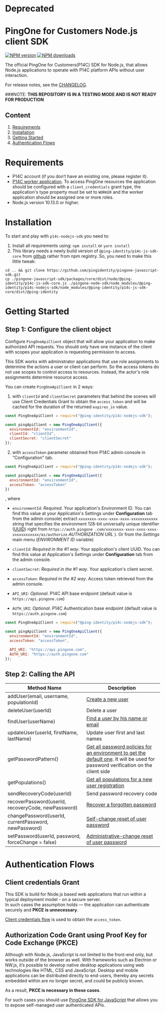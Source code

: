 # Deprecated

# PingOne for Customers Node.js client SDK

[![NPM version](https://img.shields.io/npm/v/@ping-identity/p14c-node-sdk.svg)](https://www.npmjs.com/package/@ping-identity/p14c-node-sdk)
[![NPM downloads](https://img.shields.io/npm/dm/@ping-identity/p14c-node-sdk.svg)](https://www.npmjs.com/package/@ping-identity/p14c-node-sdk)

The official PingOne for Customers(P14C) SDK for Node.js, that allows Node.js applications to operate with P14C platform APIs without user interaction. 

For release notes, see the [CHANGELOG](CHANGELOG.md).

###NOTE: 
**THIS REPOSITORY IS IN A TESTING MODE AND IS NOT READY FOR PRODUCTION**

## Content
 1. [Requirements](#requirements)
 1. [Installation](#installation)
 1. [Getting Started](#getting-started)
 1. [Authentication Flows](#authentication-flows)
 
# Requirements

- P14C account (if you don’t have an existing one, please register it).
- [P14C worker application](https://apidocs.pingidentity.com/pingone/platform/v1/api/#getting-started).
To access PingOne resources the application should be configured with a `client_credentials` grant type, the application's type property must be set to `WORKER` and the worker application should be assigned one or more roles. 
- Node.js version 10.13.0 or higher.

# Installation

To start and play with `p14c-nodejs-sdk` you need to:
 1. Install all requirements using: `npm install` or `yarn install`
 2. This library needs a newly build version of `@ping-identity/p14c-js-sdk-core` from [github](https://github.com/pingidentity/pingone-javascript-sdk/tree/master/packages/core/dist/node/%40ping-identity) rather from npm registry.
So, you need to make this little tweak:
```shell script
cd .. && git clone https://github.com/pingidentity/pingone-javascript-sdk.git
cp ./pingone-javascript-sdk/packages/core/dist/node/@ping-identity/p14c-js-sdk-core.js ./pingone-node-sdk/node_modules/@ping-identity/p14c-nodejs-sdk/node_modules/@ping-identity/p14c-js-sdk-core/dist/@ping-identity
```
# Getting Started

## Step 1: Configure the client object

Configure `PingOneApiClient` object that will allow your application to make authorized API requests.
You should only have one instance of the client with scopes your application is requesting permission to access.

This SDK works with administrator applications that use role assignments to determine the actions a user or client can perform.
So the access tokens do not use scopes to control access to resources. Instead, the actor's role assignments determine resource access.

You can create `PingOneApiClient` in 2 ways:
1. with `clientId` and `clientSecret` parameters that behind the scenes will use Client Credentials Grant to obtain the `access_token` and will be cached for the duration of the returned `expires_in` value.
```javascript
const PingOneApiClient = require("@ping-identity/p14c-nodejs-sdk");

const pingApiClient = new PingOneApiClient({
  environmentId: "environmentId",
  clientId: "clientId",
  clientSecret: "clientSecret"
});
```
2. with `accessToken` parameter obtained from P14C admin console in "Configuration" tab. 
```javascript
const PingOneApiClient = require("@ping-identity/p14c-nodejs-sdk");

const pingApiClient = new PingOneApiClient({
  environmentId: "environmentId",  
  accessToken: "accessToken"
})
```

, where
- `environmentId`: _Required_. Your application's Environment ID. You can find this value at your Application's Settings under
  **Configuration** tab from the admin console( extract `xxxxxxxx-xxxx-xxxx-xxxx-xxxxxxxxxxxx` string that specifies the environment 128-bit universally unique identifier ([UUID](https://tools.ietf.org/html/rfc4122)) right from `https://auth.pingone .com/xxxxxxxx-xxxx-xxxx-xxxx-xxxxxxxxxxxx/as/authorize`
  _AUTHORIZATION URL_ ). Or from the _Settings_ main menu (_ENVIRONMENT ID_ variable)

- `clientId`: _Required in the #1 way_. Your application's client UUID. You can find this value at Application's Settings under **Configuration** tab from the admin console.

- `clientSecret`: _Required in the #1 way_. Your application's client secret.

- `accessToken`: _Required in the #2 way_. Access token retrieved from the admin console.

- `API_URI`:  _Optional_. P14C API base endpoint (default value is `https://api.pingone.com`)

- `AUTH_URI`:  _Optional_. P14C Authentication base endpoint (default value is `https://auth.pingone.com`)


```javascript
const PingOneApiClient = require("@ping-identity/p14c-nodejs-sdk");

const pingApiClient = new PingOneApiClient({
  environmentId: "environmentId",
  accessToken: "accessToken",

  API_URI: "https://api.pingone.com",
  AUTH_URI: "https://auth.pingone.com"
});
```


## Step 2: Calling the API

| Method Name                                          | Description                                                                                                                                                                                                                                 |
| ---------------------------------------------------- | ------------------------------------------------------------------------------------------------------------------------------------------------------------------------------------------------------------------------------------------- |
| addUser(email, username, populationId)               | [Create a new user](https://apidocs.pingidentity.com/pingone/platform/v1/api/#post-create-user)                                                                                                                                           |
| deleteUser(userId)                                   | Delete a user                                                                                                                                                                                                                               |
| findUser(userName)                                   | [Find a user by his name or email](https://apidocs.pingidentity.com/pingone/customer/v1/api/man/p1_Users/#Users)                                                                                                                            |
| updateUser(userId, firstName, lastName)              | Update user first and last names                                                                                                                                                                                                            |
| getPasswordPattern()                                 | [Get all password policies for an environment to get the default one](https://apidocs.pingidentity.com/pingone/customer/v1/api/man/p1_Passwords/#Get-one-password-policy). It will be used for password verification on the client side |
| getPopulations()                                     | [Get all populations for a new user registration](https://apidocs.pingidentity.com/pingone/customer/v1/api/man/p1_Populations/#Get-populations)                                                                                             |
| sendRecoveryCode(userId)                             | Send password recovery code                                                                                                                                                                                                                 |
| recoverPassword(userId, recoveryCode, newPassword)   | [Recover a forgotten password](https://apidocs.pingidentity.com/pingone/customer/v1/api/man/p1_Users/p1_Password/#Recover-password)                                                                                                         |
| changePassword(userId, currentPassword, newPassword) | [Self-change reset of user password](https://apidocs.pingidentity.com/pingone/customer/v1/api/man/p1_Users/p1_Password/#Update-a-users-password)                                                                                            |
| setPassword(userId, password, forceChange = false)   | [Administrative-change reset of user password](https://apidocs.pingidentity.com/pingone/customer/v1/api/man/p1_Users/p1_Password/#Update-a-users-password)                                                                                  |


# Authentication Flows

## Client credentials Grant

This SDK is build for Node.js based web applications that run within a typical deployment model - on a secure server.  
In such cases the assumption holds — the application can authenticate securely and **PKCE is unnecessary**.

[Client credentials flow](https://apidocs.pingidentity.com/pingone/platform/v1/api/#post-token-admin-app-client_credentials) is used to obtain the `access_token`.

## Authorization Code Grant using Proof Key for Code Exchange (PKCE)

Although with Node.js, JavaScript is not limited to the front-end only, but works outside of the browser as well.
With frameworks such as Electron or NW.js, it’s possible to develop native desktop applications using web technologies like HTML, CSS and JavaScript. 
Desktop and mobile applications can be distributed directly to end-users, thereby any secrets embedded within are no longer secret, and could be publicly known.

As a result, **PKCE is necessary in these cases**. 

For such cases you should use [PingOne SDK for JavaScript](https://github.com/pingidentity/pingone-javascript-sdk.git) that allows you to expose self-managed user authenticated APIs.

